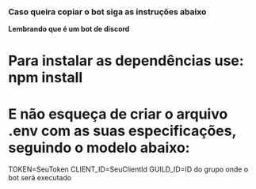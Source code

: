 ### Caso queira copiar o bot siga as instruções abaixo

**Lembrando que é um bot de discord**

# Para instalar as dependências use: npm install

# E não esqueça de criar o arquivo .env com as suas especificações, seguindo o modelo abaixo: 

TOKEN=SeuToken
CLIENT_ID=SeuClientId
GUILD_ID=ID do grupo onde o bot será executado
